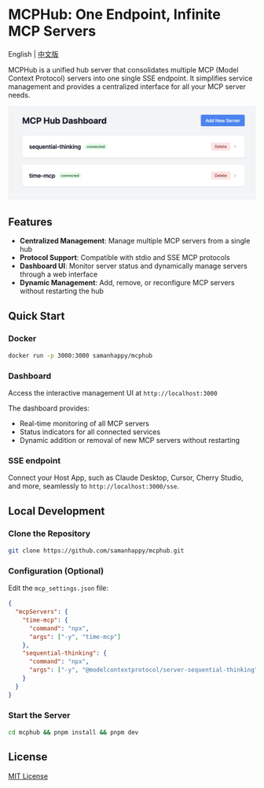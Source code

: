 # MCPHub: One Endpoint, Infinite MCP Servers

English | [中文版](README.zh.md)

MCPHub is a unified hub server that consolidates multiple MCP (Model Context Protocol) servers into one single SSE endpoint. It simplifies service management and provides a centralized interface for all your MCP server needs.

![Dashboard Preview](assets/dashboard.png)

## Features

- **Centralized Management**: Manage multiple MCP servers from a single hub
- **Protocol Support**: Compatible with stdio and SSE MCP protocols
- **Dashboard UI**: Monitor server status and dynamically manage servers through a web interface
- **Dynamic Management**: Add, remove, or reconfigure MCP servers without restarting the hub

## Quick Start

### Docker

```bash
docker run -p 3000:3000 samanhappy/mcphub
```

### Dashboard

Access the interactive management UI at `http://localhost:3000`

The dashboard provides:

- Real-time monitoring of all MCP servers
- Status indicators for all connected services
- Dynamic addition or removal of new MCP servers without restarting

### SSE endpoint

Connect your Host App, such as Claude Desktop, Cursor, Cherry Studio, and more, seamlessly to `http://localhost:3000/sse`.

## Local Development

### Clone the Repository

```bash
git clone https://github.com/samanhappy/mcphub.git
```

### Configuration (Optional)

Edit the `mcp_settings.json` file:

```json
{
  "mcpServers": {
    "time-mcp": {
      "command": "npx",
      "args": ["-y", "time-mcp"]
    },
    "sequential-thinking": {
      "command": "npx",
      "args": ["-y", "@modelcontextprotocol/server-sequential-thinking"]
    }
  }
}
```

### Start the Server

```bash
cd mcphub && pnpm install && pnpm dev
```

## License

[MIT License](LICENSE)

